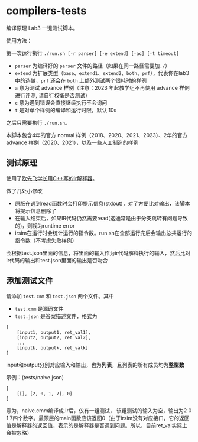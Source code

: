 # compilers-tests

编译原理 Lab3 一键测试脚本。

使用方法：

第一次运行执行 `./run.sh [-r parser] [-e extend] [-ac] [-t timeout]`

- `parser` 为编译好的 `parser` 文件的路径（如果在同一路径需要加`./`）
- `extend` 为扩展类型（`base`、`extend1`、`extend2`、`both`、`prf`），代表你在lab3中的选做，`prf` 还会在 `both` 上额外测试两个很耗时的样例
- `a` 意为测试 advance 样例（注意：2023 年起教学组不再使用 advance 样例进行评测, 请自行权衡是否测试）
- `c` 意为遇到错误会直接继续执行不会询问
- `t` 是对单个样例的编译和运行时限，默认 10s

之后只需要执行 `./run.sh`。 

本脚本包含4年的官方 normal 样例（2018、2020、2021、2023）、2年的官方 advance 样例（2020、2021），以及一些人工制造的样例

## 测试原理

使用了[欧先飞学长用C++写的ir解释器](https://www.github.com/wierton/irsim)。

做了几处小修改

- 原版在遇到read函数时会打印提示信息(stdout)，对了方便比对输出，该脚本将提示信息删除了
- 在输入结束后，如果IR代码仍然需要read(这通常是由于分支跳转有问题导致的)，则视为runtime error
- irsim在运行时会统计运行的指令数。run.sh在全部运行完后会输出总共运行的指令数（不考虑失败样例）

会根据test.json里面的信息，将里面的输入作为ir代码解释执行的输入，然后比对ir代码的输出和test.json里面的输出是否吻合

## 添加测试文件

请添加 `test.cmm` 和 `test.json` 两个文件。其中

* `test.cmm` 是源码文件
* `test.json` 是答案描述文件，格式为

```
[
    [input1, output1, ret_val1],
    [input2, output2, ret_val2],
    ...
    [inputk, outputk, ret_valk]
]
```
input和output分别对应输入和输出，也为**列表**，且列表的所有成员均为**整型数**

示例：(tests/naive.json)
```
[
    [[], [2, 0, 1, 7], 0]
]
```
意为，naive.cmm编译成.ir后，仅有一组测试，
该组测试的输入为空，输出为2 0 1 7四个数字。最顶层的main函数应该返回0（由于irsim没有对应接口，它的返回值是解释器的返回值，表示的是解释器是否遇到问题。所以，目前ret_val实际上会被忽略）
